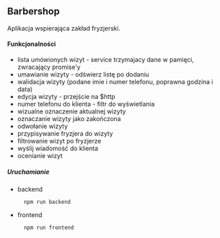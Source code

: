 ## Barbershop

Aplikacja wspierająca zakład fryzjerski.


#### Funkcjonalności

- lista umówionych wizyt - service trzymajacy dane w pamięci, zwracający promise'y 
- umawianie wizyty - odświerz listę po dodaniu
- walidacja wizyty (podane imie i numer telefonu, poprawna godzina i data)
- edycja wizyty - przejście na $http
- numer telefonu do klienta - filtr do wyświetlania
- wizualne oznaczenie aktualnej wizyty
- oznaczanie wizyty jako zakończona
- odwołanie wizyty
- przypisywanie fryzjera do wizyty
- filtrowanie wizyt po fryzjerze
- wyślij wiadomość do klienta
- ocenianie wizyt


##### Uruchamianie

- backend 
    
        npm run backend

- frontend 
    
        npm run frontend
